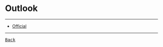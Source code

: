# Outlook

---

- [Official](https://outlook.live.com/)

---

[<kbd> Back </kbd>](./../../readme.md)
